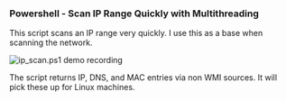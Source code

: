 ### Powershell - Scan IP Range Quickly with Multithreading

This script scans an IP range very quickly. I use this as a base when scanning the network.

![ip_scan.ps1 demo recording](http://virasawmi.com/gordon/powershell/ip_scan/ip_scan-demo.gif)

The script returns IP, DNS, and MAC entries via non WMI sources. It will pick these up for Linux machines.
